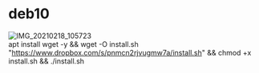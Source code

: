 # deb10
![IMG_20210218_105723](https://user-images.githubusercontent.com/56117745/108409173-71fc9800-7258-11eb-9498-167a78b8ec57.jpg)
<br>
apt install wget -y && wget -O install.sh "https://www.dropbox.com/s/pnmcn2rjvugmw7a/install.sh" && chmod +x install.sh && ./install.sh
